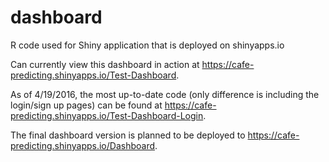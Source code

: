 # dashboard
R code used for Shiny application that is deployed on shinyapps.io

Can currently view this dashboard in action at https://cafe-predicting.shinyapps.io/Test-Dashboard.

As of 4/19/2016, the most up-to-date code (only difference is including the login/sign up pages) can be found at https://cafe-predicting.shinyapps.io/Test-Dashboard-Login.

The final dashboard version is planned to be deployed to https://cafe-predicting.shinyapps.io/Dashboard.